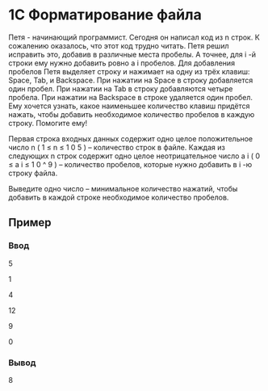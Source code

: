 # 1C Форматирование файла

Петя - начинающий программист. Сегодня он написал код из 
n
 строк.
К сожалению оказалось, что этот код трудно читать. Петя решил исправить это, добавив в различные места пробелы. А точнее, для 
i
-й строки ему нужно добавить ровно 
a
i
 пробелов.
Для добавления пробелов Петя выделяет строку и нажимает на одну из трёх клавиш: Space, Tab, и Backspace. При нажатии на Space в строку добавляется один пробел. При нажатии на Tab в строку добавляются четыре пробела. При нажатии на Backspace в строке удаляется один пробел.
Ему хочется узнать, какое наименьшее количество клавиш придётся нажать, чтобы добавить необходимое количество пробелов в каждую строку. Помогите ему!

Первая строка входных данных содержит одно целое положительное число 
n
(
1
≤
n
≤
1
0
5
)
 – количество строк в файле.
Каждая из следующих 
n
 строк содержит одно целое неотрицательное число 
a
i
(
0
≤
a
i
≤
1
0 ^
9
)
 – количество пробелов, которые нужно добавить в 
i
-ю строку файла.

Выведите одно число – минимальное количество нажатий, чтобы добавить в каждой строке необходимое количество пробелов.

## Пример

### Ввод

5

1

4

12

9

0

### Вывод

8


